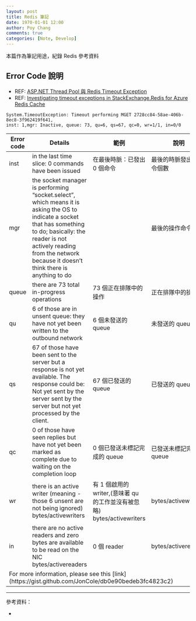 ```yaml
---
layout: post
title: Redis 筆記
date: 1970-01-01 12:00
author: Poy Chang
comments: true
categories: [Note, Develop]
---
```

本篇作為筆記用途，紀錄 Redis 參考資料

## Error Code 說明

* REF: [ASP.NET Thread Pool 與 Redis Timeout Exception](https://blog.marsen.me/2016/11/21/aspdotnet_threadpool_and_redis/)
* REF: [Investigating timeout exceptions in StackExchange.Redis for Azure Redis Cache](https://azure.microsoft.com/zh-tw/blog/investigating-timeout-exceptions-in-stackexchange-redis-for-azure-redis-cache/)

```
System.TimeoutException: Timeout performing MGET 2728cc84-58ae-406b-8ec8-3f962419f641,
inst: 1,mgr: Inactive, queue: 73, qu=6, qs=67, qc=0, wr=1/1, in=0/0
```

<table class="table table-striped">
<thead>
  <tr>
    <th>Error code</th>
    <th>Details</th>
    <th>範例</th>
    <th>說明</th>
  </tr>
</thead>
<tbody>
  <tr>
    <td>inst</td>
    <td>in the last time slice: 0 commands have been issued</td>
    <td>在最後時脈：已發出 0 個命令</td>
    <td>最後的時脈發出的命令個數</td>
  </tr>
  <tr>
    <td>mgr</td>
    <td>the socket manager is performing “socket.select”, which means it is asking the OS to indicate a socket that has something to do; basically: the reader is not actively reading from the network because it doesn’t think there is anything to do</td>
    <td></td>
    <td>最後的操作命令</td>
  </tr>
  <tr>
    <td>queue</td>
    <td>there are 73 total in-progress operations</td>
    <td>73 個正在排隊中的操作</td>
    <td>正在排隊中的操作</td>
  </tr>
  <tr>
    <td>qu</td>
    <td>6 of those are in unsent queue: they have not yet been written to the outbound network</td>
    <td>6 個未發送的 queue</td>
    <td>未發送的 queue</td>
  </tr>
  <tr>
    <td>qs</td>
    <td>67 of those have been sent to the server but a response is not yet available. The response could be: Not yet sent by the server sent by the server but not yet processed by the client.</td>
    <td>67 個已發送的 queue</td>
    <td>已發送的 queue</td>
  </tr>
  <tr>
    <td>qc</td>
    <td>0 of those have seen replies but have not yet been marked as complete due to waiting on the completion loop</td>
    <td>0 個已發送未標記完成的 queue</td>
    <td>已發送未標記完成的 queue</td>
  </tr>
  <tr>
    <td>wr</td>
    <td>there is an active writer (meaning - those 6 unsent are not being ignored) bytes/activewriters</td>
    <td>有 1 個啟用的 writer,(意味著 qu 的工作並沒有被忽略) bytes/activewriters</td>
    <td>bytes/activewriters</td>
  </tr>
  <tr>
    <td>in</td>
    <td>there are no active readers and zero bytes are available to be read on the NIC bytes/activereaders</td>
    <td>0 個 reader</td>
    <td>bytes/activereaders</td>
  </tr>
  <tr>
    <td colspan="4">For more information, please see this [link](https://gist.github.com/JonCole/db0e90bedeb3fc4823c2)</td>
  </tr>
</tbody>
</table>

----------

參考資料：

* []()
